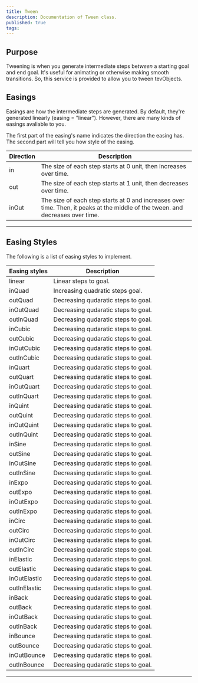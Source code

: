```yaml
---
title: Tween
description: Documentation of Tween class.
published: true
tags: 
---
```


## Purpose

Tweening is when you generate intermediate steps be*tween* a starting goal and end goal. It's useful for animating or otherwise making smooth transitions. So, this service is provided to allow you to tween tevObjects.

## Easings

Easings are how the intermediate steps are generated. By default, they're generated linearly (easing = "linear"). However, there are many kinds of easings avaliable to you.

The first part of the easing's name indicates the direction the easing has. The second part will tell you how style of the easing.

| Direction | Description |
| --- | --- |
| in | The size of each step starts at 0 unit, then increases over time. |
| out  | The size of each step starts at 1 unit, then decreases over time. |
| inOut | The size of each step starts at 0 and increases over time. Then, it peaks at the middle of the tween. and decreases over time. |

---

## Easing Styles

The following is a list of easing styles to implement.

| Easing styles | Description |
| --- | --- |
| linear | Linear steps to goal. |
| inQuad | Increasing quadratic steps goal. |
| outQuad | Decreasing qudaratic steps to goal. |
| inOutQuad |  Decreasing qudaratic steps to goal. |
| outInQuad |  Decreasing qudaratic steps to goal. |
| inCubic |  Decreasing qudaratic steps to goal. |
| outCubic |  Decreasing qudaratic steps to goal. |
| inOutCubic |  Decreasing qudaratic steps to goal. |
| outInCubic |  Decreasing qudaratic steps to goal. |
| inQuart | Decreasing qudaratic steps to goal.  |
| outQuart |  Decreasing qudaratic steps to goal. |
| inOutQuart |  Decreasing qudaratic steps to goal. |
| outInQuart |  Decreasing qudaratic steps to goal. |
| inQuint |  Decreasing qudaratic steps to goal. |
| outQuint | Decreasing qudaratic steps to goal.  |
| inOutQuint |  Decreasing qudaratic steps to goal. |
| outInQuint | Decreasing qudaratic steps to goal. |
| inSine | Decreasing qudaratic steps to goal. |
| outSine |  Decreasing qudaratic steps to goal. |
| inOutSine |  Decreasing qudaratic steps to goal. |
| outInSine |  Decreasing qudaratic steps to goal. |
| inExpo |  Decreasing qudaratic steps to goal. |
| outExpo | Decreasing qudaratic steps to goal. |
| inOutExpo |  Decreasing qudaratic steps to goal. |
| outInExpo |  Decreasing qudaratic steps to goal. |
| inCirc |  Decreasing qudaratic steps to goal. |
| outCirc |  Decreasing qudaratic steps to goal. |
| inOutCirc |  Decreasing qudaratic steps to goal. |
| outInCirc | Decreasing qudaratic steps to goal.  |
| inElastic |  Decreasing qudaratic steps to goal. |
| outElastic |  Decreasing qudaratic steps to goal. |
| inOutElastic |  Decreasing qudaratic steps to goal. |
| outInElastic |  Decreasing qudaratic steps to goal. |
| inBack |  Decreasing qudaratic steps to goal. |
| outBack |  Decreasing qudaratic steps to goal. |
| inOutBack |  Decreasing qudaratic steps to goal. |
| outInBack |  Decreasing qudaratic steps to goal. |
| inBounce | Decreasing qudaratic steps to goal.  |
| outBounce |  Decreasing qudaratic steps to goal. |
| inOutBounce |  Decreasing qudaratic steps to goal. |
| outInBounce |  Decreasing qudaratic steps to goal. |

---
